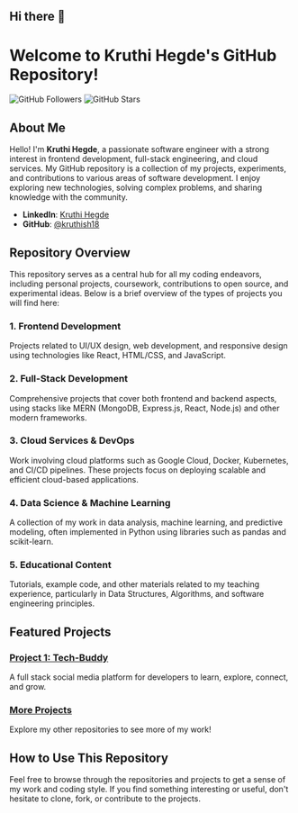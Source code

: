 ## Hi there 👋

# Welcome to Kruthi Hegde's GitHub Repository!

![GitHub Followers](https://img.shields.io/github/followers/kruthish18?style=social)
![GitHub Stars](https://img.shields.io/github/stars/kruthish18?style=social)

## About Me

Hello! I'm **Kruthi Hegde**, a passionate software engineer with a strong interest in frontend development, full-stack engineering, and cloud services. My GitHub repository is a collection of my projects, experiments, and contributions to various areas of software development. I enjoy exploring new technologies, solving complex problems, and sharing knowledge with the community.

- **LinkedIn**: [Kruthi Hegde](https://www.linkedin.com/in/kruthihegde/)
- **GitHub**: [@kruthish18](https://github.com/kruthish18)

## Repository Overview

This repository serves as a central hub for all my coding endeavors, including personal projects, coursework, contributions to open source, and experimental ideas. Below is a brief overview of the types of projects you will find here:

### 1. **Frontend Development**
Projects related to UI/UX design, web development, and responsive design using technologies like React, HTML/CSS, and JavaScript.

### 2. **Full-Stack Development**
Comprehensive projects that cover both frontend and backend aspects, using stacks like MERN (MongoDB, Express.js, React, Node.js) and other modern frameworks.

### 3. **Cloud Services & DevOps**
Work involving cloud platforms such as Google Cloud, Docker, Kubernetes, and CI/CD pipelines. These projects focus on deploying scalable and efficient cloud-based applications.

### 4. **Data Science & Machine Learning**
A collection of my work in data analysis, machine learning, and predictive modeling, often implemented in Python using libraries such as pandas and scikit-learn.

### 5. **Educational Content**
Tutorials, example code, and other materials related to my teaching experience, particularly in Data Structures, Algorithms, and software engineering principles.

## Featured Projects

### [Project 1: Tech-Buddy](https://github.com/kruthish18/tech-buddy)
A full stack social media platform for developers to learn, explore, connect, and grow.


### [More Projects](https://github.com/kruthish18?tab=repositories)
Explore my other repositories to see more of my work!

## How to Use This Repository

Feel free to browse through the repositories and projects to get a sense of my work and coding style. If you find something interesting or useful, don't hesitate to clone, fork, or contribute to the projects.




<!--
**kruthish18/kruthish18** is a ✨ _special_ ✨ repository because its `README.md` (this file) appears on your GitHub profile.

Here are some ideas to get you started:

- 🔭 I’m currently working on ...
- 🌱 I’m currently learning ...
- 👯 I’m looking to collaborate on ...
- 🤔 I’m looking for help with ...
- 💬 Ask me about ...
- 📫 How to reach me: ...
- 😄 Pronouns: ...
- ⚡ Fun fact: ...
-->
